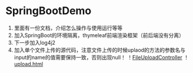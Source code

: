 # SpringBootDemo

1. 里面有一份文档，介绍怎么操作与使用运行等等
2. 加入SpringBoot的环境隔离，thymeleaf前端渲染框架（前后端没有分离）
3. 下一步加入log4j2
4. 加入单个文件上传的源代码，注意文件上传的时候uplaod的方法的参数名与input的name的值需要保持一致，否则出现null！
！[FileUploadController](./img/upload.png)
！[upload.html](./img/input.png)
